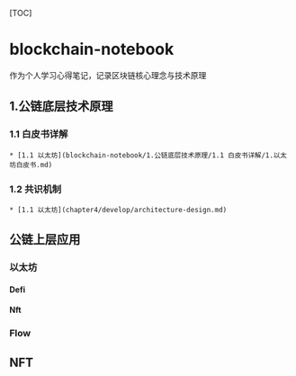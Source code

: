 [TOC]

# blockchain-notebook
作为个人学习心得笔记，记录区块链核心理念与技术原理



## 1.公链底层技术原理

### 1.1 白皮书详解

    * [1.1 以太坊](blockchain-notebook/1.公链底层技术原理/1.1 白皮书详解/1.以太坊白皮书.md)

### 1.2 共识机制

    * [1.1 以太坊](chapter4/develop/architecture-design.md)


## 公链上层应用

### 以太坊

#### Defi

#### Nft


### Flow

## NFT


